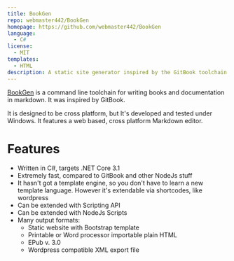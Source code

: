 ```yaml
---
title: BookGen
repo: webmaster442/BookGen
homepage: https://github.com/webmaster442/BookGen
language:
  - C#
license:
  - MIT
templates:
  - HTML
description: A static site generator inspired by the GitBook toolchain.
---
```


[BookGen](https://github.com/webmaster442/BookGen) is a command line toolchain for writing books and documentation in markdown. It was inspired by GitBook.

It is designed to be cross platform, but It's developed and tested under Windows. It features a web based, cross platform Markdown editor.

# Features

- Written in C#, targets .NET Core 3.1
- Extremely fast, compared to GitBook and other NodeJs stuff
- It hasn't got a template engine, so you don't have to learn a new template language. However it's extendable via shortcodes, like wordpress
- Can be extended with Scripting API
- Can be extended with NodeJs Scripts
- Many output formats:
  - Static website with Bootstrap template
  - Printable or Word processor importable plain HTML
  - EPub v. 3.0
  - Wordpress compatible XML export file
